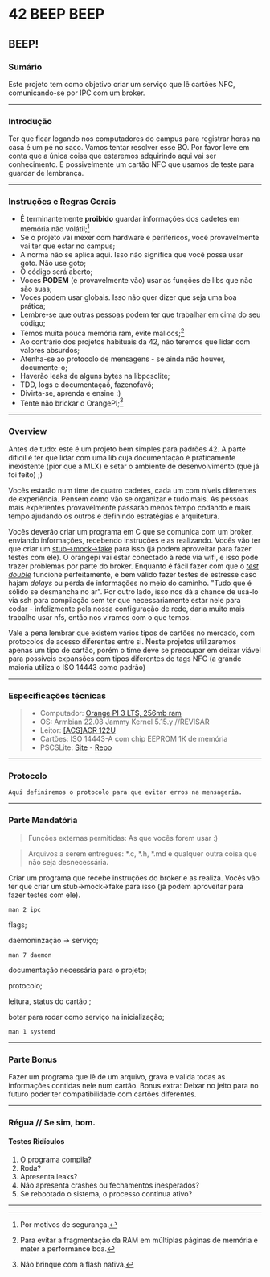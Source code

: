 # 42 BEEP BEEP
## BEEP!

### Sumário
Este projeto tem como objetivo criar um serviço que lê cartões NFC, comunicando-se por IPC com um broker.

---

### Introdução
Ter que ficar logando nos computadores do campus para registrar horas na casa é um pé no saco. Vamos tentar resolver esse BO.
Por favor leve em conta que a única coisa que estaremos adquirindo aqui vai ser conhecimento. E possivelmente um cartão NFC que usamos de teste para guardar de lembrança.

---

### Instruções e Regras Gerais
- É terminantemente **proibido** guardar informações dos cadetes em memória não volátil;[^1]
- Se o projeto vai mexer com hardware e periféricos, você provavelmente vai ter que estar no campus;
- A norma não se aplica aqui. Isso não significa que você possa usar goto. Não use goto;
- O código será aberto;
- Voces **PODEM** (e provavelmente vão) usar as funções de libs que não são suas;
- Voces podem usar globais. Isso não quer dizer que seja uma boa prática;
- Lembre-se que outras pessoas podem ter que trabalhar em cima do seu código;
- Temos muita pouca memória ram, evite mallocs;[^2]
- Ao contrário dos projetos habituais da 42, não teremos que lidar com valores absurdos;
- Atenha-se ao protocolo de mensagens - se ainda não houver, documente-o;
- Haverão leaks de alguns bytes na libpcsclite;
- TDD, logs e documentaçaõ, fazenofavô;
- Divirta-se, aprenda e ensine :)
- Tente não brickar o OrangePI;[^3]

---

### Overview

Antes de tudo: este é um projeto bem simples para padrões 42. A parte difícil é ter que lidar com uma lib cuja documentação é praticamente inexistente (pior que a MLX) e setar o ambiente de desenvolvimento (que já foi feito) ;)

Vocês estarão num time de quatro cadetes, cada um com níveis diferentes de experiência. Pensem como vão se organizar e tudo mais. As pessoas mais experientes provavelmente passarão menos tempo codando e mais tempo ajudando os outros e definindo estratégias e arquitetura.

Vocês deverão criar um programa em C que se comunica com um broker, enviando informações, recebendo instruções e as realizando. Vocês vão ter que criar um [stub->mock->fake](https://blog.onedaytesting.com.br/test-doubles/) para isso (já podem aproveitar para fazer testes com ele).
O orangepi vai estar conectado à rede via wifi, e isso pode trazer problemas por parte do broker. Enquanto é fácil fazer com que o *[test double](https://blog.onedaytesting.com.br/test-doubles/)* funcione perfeitamente, é bem válido fazer testes de estresse caso hajam *delays* ou perda de informações no meio do caminho. "Tudo que é sólido se desmancha no ar". Por outro lado, isso nos dá a chance de usá-lo via ssh para compilação sem ter que necessariamente estar nele para codar - infelizmente pela nossa configuração de rede, daria muito mais trabalho usar nfs, então nos viramos com o que temos.

Vale a pena lembrar que existem vários tipos de cartões no mercado, com protocolos de acesso diferentes entre si. Neste projetos utilizaremos apenas um tipo de cartão, porém o time deve se preocupar em deixar viável para possíveis expansões com tipos diferentes de tags NFC (a grande maioria utiliza o ISO 14443 como padrão)

---

### Especificações técnicas

> - Computador: [Orange PI 3 LTS, 256mb ram](http://www.orangepi.org/html/hardWare/computerAndMicrocontrollers/details/orange-pi-3-LTS.html)
> - OS: Armbian 22.08 Jammy Kernel 5.15.y //REVISAR
> - Leitor: [\[ACS\]ACR 122U](http://www.acs.com.hk/en/products/3/acr122u-usb-nfc-reader/)
> - Cartões:  ISO 14443-A com chip EEPROM 1K de memória
> - PSCSLite: [Site](https://pcsclite.apdu.fr/) - [Repo](https://github.com/LudovicRousseau/PCSC)
---

### Protocolo
```Aqui definiremos o protocolo para que evitar erros na mensageria.```

---

### Parte Mandatória

> Funções externas permitidas: As que vocês forem usar :)

> Arquivos a serem entregues: *.c, *.h, *.md e qualquer outra coisa que não seja desnecessária.

Criar um programa que recebe instruções do broker e as realiza. Vocês vão ter que criar um stub->mock->fake para isso (já podem aproveitar para fazer testes com ele).

`man 2 ipc`

flags;

daemoninzação -> serviço;

`man 7 daemon`


documentação necessária para o projeto;

protocolo;

leitura, status do cartão ;

botar para rodar como serviço na inicialização;

`man 1 systemd`

---

### Parte Bonus

Fazer um programa que lê de um arquivo, grava e valida todas as informações contidas nele num cartão.
Bonus extra: Deixar no jeito para no futuro poder ter compatibilidade com cartões diferentes.

---

### Régua // Se sim, bom.

#### Testes Ridículos

1. O programa compila?
2. Roda?
3. Apresenta leaks?
4. Não apresenta crashes ou fechamentos inesperados?
5. Se rebootado o sistema, o processo continua ativo?


---


[^1]: Por motivos de segurança.
[^2]: Para evitar a fragmentação da RAM em múltiplas páginas de memória e mater a performance boa.
[^3]: Não brinque com a flash nativa.
